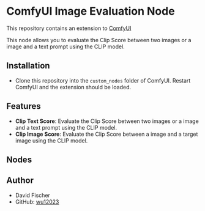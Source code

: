 # ComfyUI Image Evaluation Node

This repository contains an extension to [ComfyUI](https://github.com/comfyanonymous/ComfyUI)

This node allows you to evaluate the Clip Score between two images or a image and a text prompt using the CLIP model.

## Installation
- Clone this repository into the `custom_nodes` folder of ComfyUI. Restart ComfyUI and the extension should be loaded.

## Features
- **Clip Text Score**: Evaluate the Clip Score between two images or a image and a text prompt using the CLIP model.
- **Clip Image Score**: Evaluate the Clip Score between a image and a target image using the CLIP model.

## Nodes

## Author
- David Fischer
- GitHub: [wu12023](https://github.com/wu12023)
